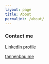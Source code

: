 ```yaml
---
layout: page
title: About
permalink: /about/
---
```


### Contact me

[LinkedIn profile](https://www.linkedin.com/in/joe-tannenbaum/)

[tannenbau.me](https://tannenbau.me)
